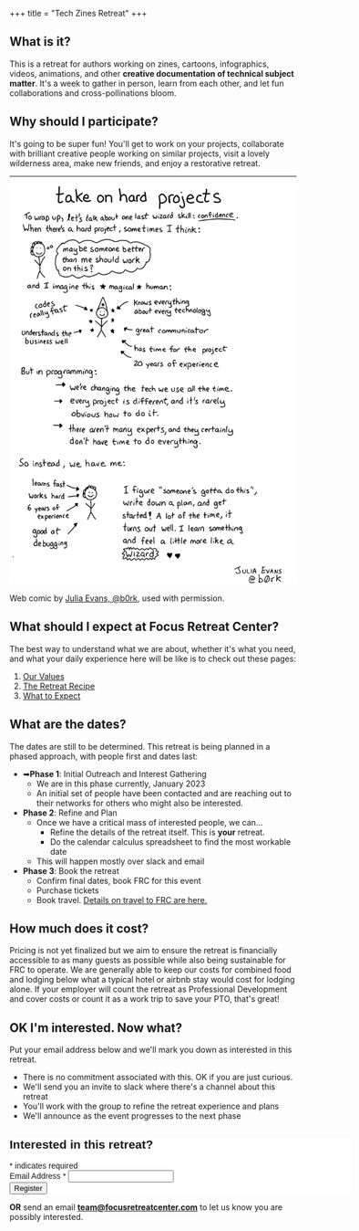 +++
title = "Tech Zines Retreat"
+++

## What is it?

This is a retreat for authors working on zines, cartoons, infographics, videos, animations, and other **creative documentation of technical subject matter**. It's a week to gather in person, learn from each other, and let fun collaborations and cross-pollinations bloom.

## Why should I participate?

It's going to be super fun! You'll get to work on your projects, collaborate with brilliant creative people working on similar projects, visit a lovely wilderness area, make new friends, and enjoy a restorative retreat.

----

![Take on hard projects](take-on-hard-projects.png)

Web comic by [Julia Evans, @b0rk](https://wizardzines.com/comics/take-on-hard-projects/), used with permission.

## What should I expect at Focus Retreat Center?

The best way to understand what we are about, whether it's what you need, and what your daily experience here will be like is to check out these pages:

1. [Our Values](/values)
1. [The Retreat Recipe](/recipe)
1. [What to Expect](/what-to-expect)

## What are the dates?

The dates are still to be determined. This retreat is being planned in a phased approach, with people first and dates last:

* ➡**Phase 1**: Initial Outreach and Interest Gathering
  * We are in this phase currently, January 2023
  * An initial set of people have been contacted and are reaching out to their networks for others who might also be interested.
* **Phase 2**: Refine and Plan
  * Once we have a critical mass of interested people, we can…
    * Refine the details of the retreat itself. This is **your** retreat.
    * Do the calendar calculus spreadsheet to find the most workable date
  * This will happen mostly over slack and email
* **Phase 3**: Book the retreat
  * Confirm final dates, book FRC for this event
  * Purchase tickets
  * Book travel. [Details on travel to FRC are here.](/travel)

## How much does it cost?

Pricing is not yet finalized but we aim to ensure the retreat is financially accessible to as many guests as possible while also being sustainable for FRC to operate. We are generally able to keep our costs for combined food and lodging below what a typical hotel or airbnb stay would cost for lodging alone. If your employer will count the retreat as Professional Development and cover costs or count it as a work trip to save your PTO, that's great!


## OK I'm interested. Now what?

Put your email address below and we'll mark you down as interested in this retreat.

* There is no commitment associated with this. OK if you are just curious.
* We'll send you an invite to slack where there's a channel about this retreat
* You'll work with the group to refine the retreat experience and plans
* We'll announce as the event progresses to the next phase

<!-- Begin Mailchimp Signup Form -->
<link href="//cdn-images.mailchimp.com/embedcode/classic-071822.css" rel="stylesheet" type="text/css">
<style type="text/css">
	#mc_embed_signup{background:#fff; clear:left; font:14px Helvetica,Arial,sans-serif;  width:600px;}
	/* Add your own Mailchimp form style overrides in your site stylesheet or in this style block.
	   We recommend moving this block and the preceding CSS link to the HEAD of your HTML file. */
</style>
<div id="mc_embed_signup">
    <form action="https://focusretreatcenter.us14.list-manage.com/subscribe/post?u=a54483dfc73731ced2ff35a04&amp;id=2f34e99ede&amp;f_id=0021fde0f0" method="post" id="mc-embedded-subscribe-form" name="mc-embedded-subscribe-form" class="validate" target="_blank" novalidate>
        <div id="mc_embed_signup_scroll">
        <h2>Interested in this retreat?</h2>
        <div class="indicates-required"><span class="asterisk">*</span> indicates required</div>
<div class="mc-field-group">
	<label for="mce-EMAIL">Email Address  <span class="asterisk">*</span>
</label>
	<input type="email" value="" name="EMAIL" class="required email" id="mce-EMAIL" required>
	<span id="mce-EMAIL-HELPERTEXT" class="helper_text"></span>
</div>
<div hidden="true"><input type="hidden" name="tags" value="12505738"></div>
	<div id="mce-responses" class="clear">
		<div class="response" id="mce-error-response" style="display:none"></div>
		<div class="response" id="mce-success-response" style="display:none"></div>
	</div>    <!-- real people should not fill this in and expect good things - do not remove this or risk form bot signups-->
    <div style="position: absolute; left: -5000px;" aria-hidden="true"><input type="text" name="b_a54483dfc73731ced2ff35a04_2f34e99ede" tabindex="-1" value=""></div>
    <div class="clear"><input type="submit" value="Register" name="subscribe" id="mc-embedded-subscribe" class="button"></div>
    </div>
</form>
</div>
<script type='text/javascript' src='//s3.amazonaws.com/downloads.mailchimp.com/js/mc-validate.js'></script><script type='text/javascript'>(function($) {window.fnames = new Array(); window.ftypes = new Array();fnames[0]='EMAIL';ftypes[0]='email';fnames[1]='FNAME';ftypes[1]='text';fnames[2]='LNAME';ftypes[2]='text';fnames[3]='ADDRESS';ftypes[3]='address';fnames[4]='PHONE';ftypes[4]='phone';fnames[5]='BIRTHDAY';ftypes[5]='birthday';fnames[6]='MMERGE6';ftypes[6]='radio';}(jQuery));var $mcj = jQuery.noConflict(true);</script>
<!--End mc_embed_signup-->

**OR** send an email **team@focusretreatcenter.com** to let us know you are possibly interested.

